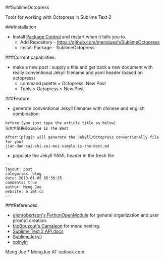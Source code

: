 ##SublimeOctopress

Tools for working with Octopress in Sublime Text 2

###Installation
* Install [Package Control](http://wbond.net/sublime_packages/package_control/installation) and restart when it tells you to.
    * Add Repository - https://github.com/mengjuesh/SublimeOctopress
    * Install Package - SublimeOctopress

###Current capabilities:
* make a new post : supply a title and get back a new document with really conventional Jekyll filename and yaml header (based on octopress)
    * command palette = Octopress: New Post
    * Tools > Octopress > New Post

###Feature

* generate conventional Jekyll filename with chinese and english combination:    

```     
before:(you just type the article title as below)
简单才是最美Simple is The Best

After:(plugin will generate the Jekyll/Octopress conventionally file for you)
jian-dan-cai-shi-zui-mei-simple-is-the-best.md
```

* populate the Jekyll YAML header in the fresh file

```
---
layout: post
categories: blog
date: 2013-01-05 05:36:25
comments: true
author: Meng Jue
website: b.imf.cc
---
```

###References
*   [glenrobertson's PythonOpenModule](https://github.com/SublimeText/PythonOpenModule) for general organization and user prompt creation.
*   [titoBouzout's Camaleon](https://github.com/SublimeText/Camaleon) for menu nesting.
*   [Sublime Text 2 API docs](http://www.sublimetext.com/docs/2/api_reference.html)
*   [SublimeJekyll](https://github.com/mengjuesh/SublimeJekyll)
*   [xpinyin](https://github.com/lxneng/xpinyin)

Meng Jue * MengJue AT outlook.com
